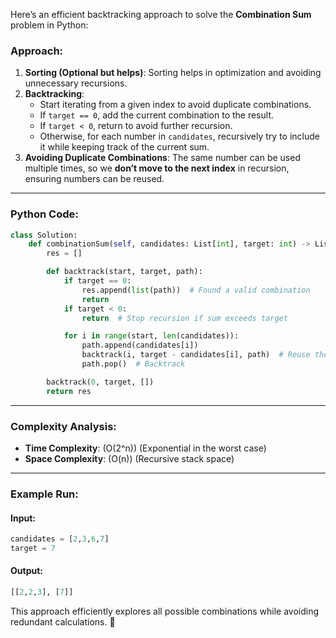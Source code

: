 Here’s an efficient backtracking approach to solve the **Combination Sum** problem in Python:  

### **Approach:**  
1. **Sorting (Optional but helps)**: Sorting helps in optimization and avoiding unnecessary recursions.  
2. **Backtracking**:  
   - Start iterating from a given index to avoid duplicate combinations.  
   - If `target == 0`, add the current combination to the result.  
   - If `target < 0`, return to avoid further recursion.  
   - Otherwise, for each number in `candidates`, recursively try to include it while keeping track of the current sum.  
3. **Avoiding Duplicate Combinations**: The same number can be used multiple times, so we **don’t move to the next index** in recursion, ensuring numbers can be reused.  

---

### **Python Code:**
```python
class Solution:
    def combinationSum(self, candidates: List[int], target: int) -> List[List[int]]:
        res = []

        def backtrack(start, target, path):
            if target == 0:
                res.append(list(path))  # Found a valid combination
                return
            if target < 0:
                return  # Stop recursion if sum exceeds target

            for i in range(start, len(candidates)):
                path.append(candidates[i])
                backtrack(i, target - candidates[i], path)  # Reuse the same number
                path.pop()  # Backtrack

        backtrack(0, target, [])
        return res
```

---

### **Complexity Analysis:**  
- **Time Complexity**: \(O(2^n)\) (Exponential in the worst case)  
- **Space Complexity**: \(O(n)\) (Recursive stack space)

---

### **Example Run:**
#### **Input:**
```python
candidates = [2,3,6,7]
target = 7
```
#### **Output:**
```python
[[2,2,3], [7]]
```

This approach efficiently explores all possible combinations while avoiding redundant calculations. 🚀